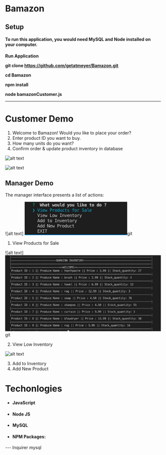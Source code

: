 # Bamazon

<H2> Setup

<H4>To run this application, you would need MySQL and Node installed on your computer.

<H4> Run Application

git clone https://github.com/getatmeyer/Bamazon.git

cd Bamazon

npm install

node bamazonCustomer.js
<hr>

# Customer Demo
####
1. Welcome to Bamazon! Would you like to place your order?
2. Enter product ID you want to buy.
3. How many units do you want?
4. Confirm order & update product inventory in database

![alt text](https://github.com/getatmeyer/markdown-here/raw/master/src/common/images/customerimg.png)

![alt text](https://github.com/getatmeyer/markdown-here/raw/master/src/common/images/customerimg.png)

## Manager Demo
<!-- <H2> Manager Demo <H2> -->


The manager interface presents a list of actions:

![alt text] <img src="markdown-here/raw/master/src/common/images/productimg.png">git


1. View Products for Sale

<!-- ![alt text](https://github.com/getatmeyer/bamazon/markdown-here/raw/master/src/common/images/viewproduct.png) -->
![alt text] <img src="markdown-here/raw/master/src/common/images/viewproduct.png">git

2. View Low Inventory

![alt text](https://github.com/getatmeyer/bamazon/markdown-here/raw/master/src/common/images/lowinventory.png)

3. Add to Inventory
4. Add New Product

<h1> Techonlogies </h1>

*  <h4> JavaScript
*  <h4> Node JS<br/>
*  <h4> MySQL<br/>
*  <h4> NPM Packages:
 --- Inquirer
 mysql






